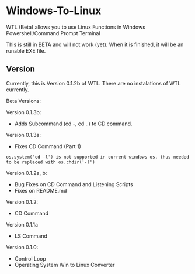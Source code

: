# Windows-To-Linux
WTL (Beta) allows you to use Linux Functions in Windows Powershell/Command Prompt Terminal

This is still in BETA and will not work (yet). When it is finished, it will be an runable EXE file.

## Version
Currently, this is Version 0.1.2b of WTL. There are no instalations of WTL currently.

Beta Versions:

Version 0.1.3b:
- Adds Subcommand (cd -, cd ..) to CD command. 

Version 0.1.3a:
- Fixes CD Command (Part 1)
```
os.system('cd -l') is not supported in current windows os, thus needed to be replaced with os.chdir('-l')
```

Version 0.1.2a, b:
- Bug Fixes on CD Command and Listening Scripts
- Fixes on README.md

Version 0.1.2:
- CD Command

Version 0.1.1a
- LS Command

Version 0.1.0: 
- Control Loop
- Operating System Win to Linux Converter
